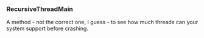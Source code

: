 ### RecursiveThreadMain

A method - not the correct one, I guess - to see how much threads can your system support before crashing.
